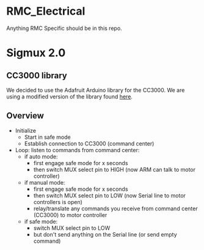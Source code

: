 # RMC_Electrical

Anything RMC Specific should be in this repo.


# Sigmux 2.0

## CC3000 library
We decided to use the Adafruit Arduino library for the CC3000. We are using a modified version of the library found [here](https://github.com/oxoocoffee/Adafruit_CC3000_Library).

## Overview
* Initialize
    * Start in safe mode
    * Establish connection to CC3000 (command center)
* Loop: listen to commands from command center:
    * if auto mode:
        * first engage safe mode for x seconds
        * then switch MUX select pin to HIGH (now ARM can talk to motor controller)
    * if manual mode:
        * first engage safe mode for x seconds
        * then switch MUX select pin to LOW (now Serial line to motor controllers is open)
        * relay/translate any commands you receive from command center (CC3000) to motor controller
    * if safe mode:
        * switch MUX select pin to LOW
        * but don't send anything on the Serial line (or send empty command)
